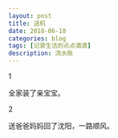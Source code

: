 ```yaml
---
layout: post
title: 送机
date: 2018-06-10
categories: blog
tags: [记录生活的点点滴滴]
description: 流水账
---
```


1 

全家装了亲宝宝。

2

送爸爸妈妈回了沈阳，一路顺风。

